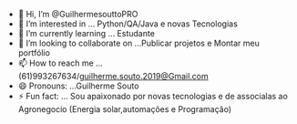 - 👋 Hi, I’m @GuilhermesouttoPRO
- 👀 I’m interested in ... Python/QA/Java e novas Tecnologias 
- 🌱 I’m currently learning ... Estudante
- 💞️ I’m looking to collaborate on ...Publicar projetos e Montar meu portfólio 
- 📫 How to reach me ... (61)993267634/guilherme.souto.2019@Gmail.com
- 😄 Pronouns: ...Guilherme Souto
- ⚡ Fun fact: ... Sou apaixonado por novas tecnologias e de associalas ao Agronegocio (Energia solar,automações e Programação)

<!---
GuilhermesouttoPRO/GuilhermesouttoPRO is a ✨ special ✨ repository because its `README.md` (this file) appears on your GitHub profile.
You can click the Preview link to take a look at your changes.
--->
